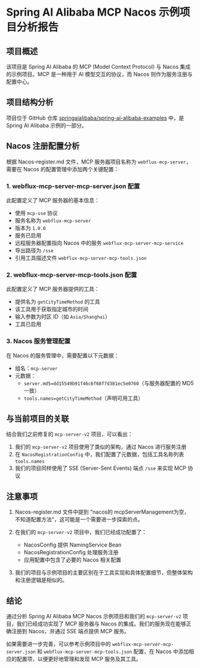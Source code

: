 # Spring AI Alibaba MCP Nacos 示例项目分析报告

## 项目概述

该项目是 Spring AI Alibaba 的 MCP (Model Context Protocol) 与 Nacos 集成的示例项目。MCP 是一种用于 AI 模型交互的协议，而 Nacos 则作为服务注册与配置中心。

## 项目结构分析

项目位于 GitHub 仓库 [springaialibaba/spring-ai-alibaba-examples](https://github.com/springaialibaba/spring-ai-alibaba-examples/tree/main/spring-ai-alibaba-mcp-example/spring-ai-alibaba-mcp-nacos-example) 中，是 Spring AI Alibaba 示例的一部分。

## Nacos 注册配置分析

根据 Nacos-register.md 文件，MCP 服务器项目名称为 `webflux-mcp-server`，需要在 Nacos 的配置管理中添加两个关键配置：

### 1. webflux-mcp-server-mcp-server.json 配置

此配置定义了 MCP 服务器的基本信息：
- 使用 `mcp-sse` 协议
- 服务名称为 `webflux-mcp-server`
- 版本为 `1.0.0`
- 服务已启用
- 远程服务器配置指向 Nacos 中的服务 `webflux-mcp-server-mcp-service`
- 导出路径为 `/sse`
- 引用工具描述文件 `webflux-mcp-server-mcp-tools.json`

### 2. webflux-mcp-server-mcp-tools.json 配置

此配置定义了 MCP 服务器提供的工具：
- 提供名为 `getCityTimeMethod` 的工具
- 该工具用于获取指定城市的时间
- 输入参数为时区 ID（如 `Asia/Shanghai`）
- 工具已启用

### 3. Nacos 服务管理配置

在 Nacos 的服务管理中，需要配置以下元数据：
- 组名：`mcp-server`
- 元数据：
  - `server.md5=dd15549b91f46c6f68f7d381ec5e0760`（与服务器配置的 MD5 一致）
  - `tools.names=getCityTimeMethod`（声明可用工具）

## 与当前项目的关联

结合我们之前修复的 `mcp-server-v2` 项目，可以看出：

1. 我们的 `mcp-server-v2` 项目使用了类似的架构，通过 Nacos 进行服务注册
2. 在 `NacosRegistrationConfig` 中，我们配置了元数据，包括工具名称列表 `tools.names`
3. 我们的项目同样使用了 SSE (Server-Sent Events) 端点 `/sse` 来实现 MCP 协议

## 注意事项

1. Nacos-register.md 文件中提到 "nacos的 mcpServerManagement为空，不知道配置方法"，这可能是一个需要进一步探索的点。

2. 在我们的 `mcp-server-v2` 项目中，我们已经成功配置了：
   - NacosConfig 提供 NamingService Bean
   - NacosRegistrationConfig 处理服务注册
   - 应用配置中包含了必要的 Nacos 相关配置

3. 我们的项目与示例项目的主要区别在于工具实现和具体配置细节，但整体架构和注册逻辑是相似的。

## 结论

通过分析 Spring AI Alibaba MCP Nacos 示例项目和我们的 `mcp-server-v2` 项目，我们已经成功实现了 MCP 服务器与 Nacos 的集成。我们的服务现在能够正确注册到 Nacos，并通过 SSE 端点提供 MCP 服务。

如果需要进一步完善，可以参考示例项目中的 `webflux-mcp-server-mcp-server.json` 和 `webflux-mcp-server-mcp-tools.json` 配置，在 Nacos 中添加相应的配置项，以便更好地管理和发现 MCP 服务及其工具。